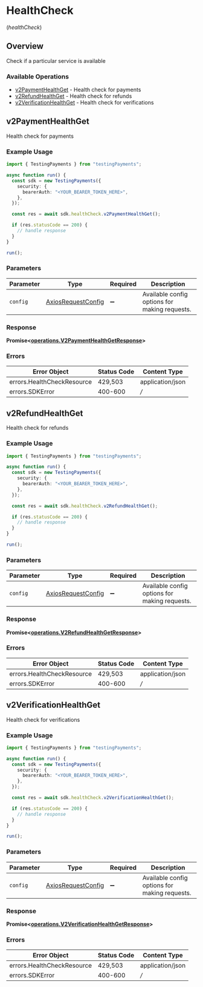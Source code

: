 # HealthCheck
(*healthCheck*)

## Overview

Check if a particular service is available

### Available Operations

* [v2PaymentHealthGet](#v2paymenthealthget) - Health check for payments
* [v2RefundHealthGet](#v2refundhealthget) - Health check for refunds
* [v2VerificationHealthGet](#v2verificationhealthget) - Health check for verifications

## v2PaymentHealthGet

Health check for payments

### Example Usage

```typescript
import { TestingPayments } from "testingPayments";

async function run() {
  const sdk = new TestingPayments({
    security: {
      bearerAuth: "<YOUR_BEARER_TOKEN_HERE>",
    },
  });

  const res = await sdk.healthCheck.v2PaymentHealthGet();

  if (res.statusCode == 200) {
    // handle response
  }
}

run();
```

### Parameters

| Parameter                                                    | Type                                                         | Required                                                     | Description                                                  |
| ------------------------------------------------------------ | ------------------------------------------------------------ | ------------------------------------------------------------ | ------------------------------------------------------------ |
| `config`                                                     | [AxiosRequestConfig](https://axios-http.com/docs/req_config) | :heavy_minus_sign:                                           | Available config options for making requests.                |


### Response

**Promise<[operations.V2PaymentHealthGetResponse](../../sdk/models/operations/v2paymenthealthgetresponse.md)>**
### Errors

| Error Object               | Status Code                | Content Type               |
| -------------------------- | -------------------------- | -------------------------- |
| errors.HealthCheckResource | 429,503                    | application/json           |
| errors.SDKError            | 400-600                    | */*                        |

## v2RefundHealthGet

Health check for refunds

### Example Usage

```typescript
import { TestingPayments } from "testingPayments";

async function run() {
  const sdk = new TestingPayments({
    security: {
      bearerAuth: "<YOUR_BEARER_TOKEN_HERE>",
    },
  });

  const res = await sdk.healthCheck.v2RefundHealthGet();

  if (res.statusCode == 200) {
    // handle response
  }
}

run();
```

### Parameters

| Parameter                                                    | Type                                                         | Required                                                     | Description                                                  |
| ------------------------------------------------------------ | ------------------------------------------------------------ | ------------------------------------------------------------ | ------------------------------------------------------------ |
| `config`                                                     | [AxiosRequestConfig](https://axios-http.com/docs/req_config) | :heavy_minus_sign:                                           | Available config options for making requests.                |


### Response

**Promise<[operations.V2RefundHealthGetResponse](../../sdk/models/operations/v2refundhealthgetresponse.md)>**
### Errors

| Error Object               | Status Code                | Content Type               |
| -------------------------- | -------------------------- | -------------------------- |
| errors.HealthCheckResource | 429,503                    | application/json           |
| errors.SDKError            | 400-600                    | */*                        |

## v2VerificationHealthGet

Health check for verifications

### Example Usage

```typescript
import { TestingPayments } from "testingPayments";

async function run() {
  const sdk = new TestingPayments({
    security: {
      bearerAuth: "<YOUR_BEARER_TOKEN_HERE>",
    },
  });

  const res = await sdk.healthCheck.v2VerificationHealthGet();

  if (res.statusCode == 200) {
    // handle response
  }
}

run();
```

### Parameters

| Parameter                                                    | Type                                                         | Required                                                     | Description                                                  |
| ------------------------------------------------------------ | ------------------------------------------------------------ | ------------------------------------------------------------ | ------------------------------------------------------------ |
| `config`                                                     | [AxiosRequestConfig](https://axios-http.com/docs/req_config) | :heavy_minus_sign:                                           | Available config options for making requests.                |


### Response

**Promise<[operations.V2VerificationHealthGetResponse](../../sdk/models/operations/v2verificationhealthgetresponse.md)>**
### Errors

| Error Object               | Status Code                | Content Type               |
| -------------------------- | -------------------------- | -------------------------- |
| errors.HealthCheckResource | 429,503                    | application/json           |
| errors.SDKError            | 400-600                    | */*                        |
